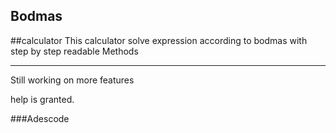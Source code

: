 ## Bodmas
##calculator
This calculator solve expression according to bodmas
with step by step readable Methods
**************************************
Still working on more features

help is granted.

###Adescode

